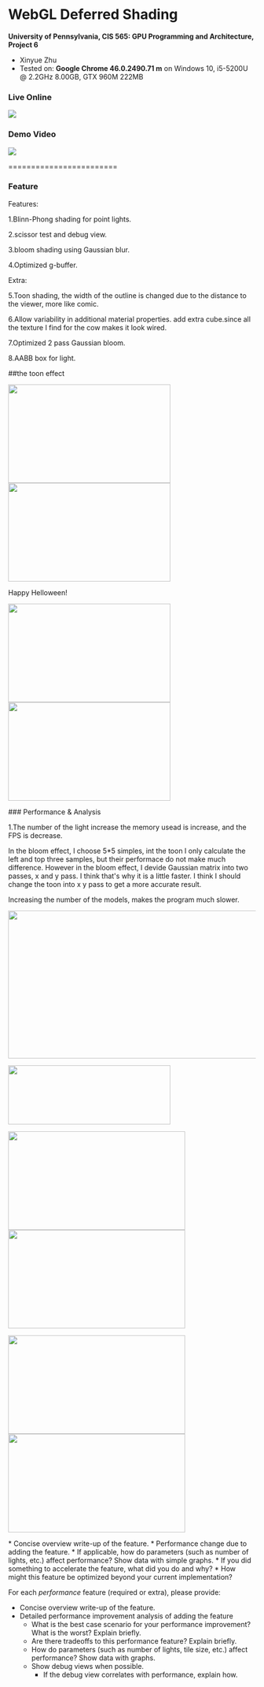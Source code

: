 WebGL Deferred Shading
======================

**University of Pennsylvania, CIS 565: GPU Programming and Architecture, Project 6**

* Xinyue Zhu
* Tested on: **Google Chrome  46.0.2490.71 m** on
  Windows 10, i5-5200U @ 2.2GHz 8.00GB, GTX 960M 222MB 

### Live Online

[![](img/thumb.png)](http://Zhuxinyue909.github.io/Project6-WebGL-Deferred-Shading)

### Demo Video

[![](img/video.png)](https://www.youtube.com/watch?v=z_TlmlxQoGs)

========================
### Feature
Features:
<p>1.Blinn-Phong shading for point lights.</p>
<p>2.scissor test and debug view.</p>
<p>3.bloom shading using Gaussian blur.</p>
<p>4.Optimized g-buffer.</p> 
Extra:
<p>5.Toon shading, the width of the outline is changed due to the distance to the viewer, more like comic.</p>
<p>6.Allow variability in additional material properties. add extra cube.since all the texture I find for the cow makes it look wired.</p>
<p>7.Optimized 2 pass Gaussian bloom.</p>
<p>8.AABB box for light.</p>
##the toon effect
<p><img src="img/toon1.png"  width="330" height="200"><img src="img/toon2.png"  width="330" height="200"></p> 
Happy Helloween!
<p><img src="img/creepy.png"  width="330" height="200"><img src="img/blood.png"  width="330" height="200"></p> 
### Performance & Analysis

<p>1.The number of the light increase the memory usead is increase, and the FPS is decrease.</p>
<p>In the bloom effect, I choose 5*5 simples, int the toon I only calculate the left and top three samples, but their performace do not make much difference. However in the bloom effect, I devide Gaussian matrix into two passes, x and y pass. I think that's why it is a little faster. I think I should change the toon into x y pass to get a more accurate result. </p>
Increasing the number of the models, makes the program much slower.
<p><img src="img/chart1.png"  width="520" height="300"><p>

<p><img src="img/chart2.png"  width="330" height="120"><p>
<p><img src="img/chart3.png"  width="360" height="200"> <img src="img/chart4.png"  width="360" height="200"><p>

<p><img src="img/debug.png"  width="360" height="200"> <img src="img/debug2.png"  width="360" height="200"><p>
* Concise overview write-up of the feature.
* Performance change due to adding the feature.
  * If applicable, how do parameters (such as number of lights, etc.)
    affect performance? Show data with simple graphs.
* If you did something to accelerate the feature, what did you do and why?
* How might this feature be optimized beyond your current implementation?

For each *performance* feature (required or extra), please provide:

* Concise overview write-up of the feature.
* Detailed performance improvement analysis of adding the feature
  * What is the best case scenario for your performance improvement? What is
    the worst? Explain briefly.
  * Are there tradeoffs to this performance feature? Explain briefly.
  * How do parameters (such as number of lights, tile size, etc.) affect
    performance? Show data with graphs.
  * Show debug views when possible.
    * If the debug view correlates with performance, explain how.


